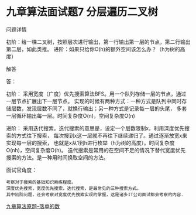 九章算法面试题7 分层遍历二叉树
===

问题详情 

初阶：给一棵二叉树，按照层次进行输出，第一行输出第一层的节点，第二行输出第二层，如此类推。
进阶：如果只给你O(h)的额外空间该怎么办？（h为树的高度） 

解答 

答：

初阶：
    采用宽度（广度）优先搜索算法BFS。用一个队列存储一层的节点，通过一层节点扩展出下一层节点。
    实现的时候有两种方式：一种方式是队列中同时存储层数，发现层数不同了，就换行输出；另一种方式是记录每一层的头尾，
    多套一层循环输出每一层。时间复杂度O(n)，空间复杂度O(n)

进阶：
    采用迭代搜索。迭代搜索的意思是，设定一个层数限制x，利用深度优先搜索的方式往下搜索，
    每次搜到x这一层就不再往下继续递归了。通过逐渐放宽x来实现每一层的搜索，
    也就是x从1到h进行枚举（h为树的高度）。时间复杂度O(nh)，空间复杂度O(h)。
    迭代搜索是常用的在空间不足的情况下替代宽度优先搜索的方法。是一种用时间换取空间的方法。

面试官角度：

    考察对于搜索的基础知识熟练程度。
    深度优先搜索，宽度优先搜索，迭代搜索，是最常见的三种搜索方式。
    其中初阶问题，还会考察对宽度优先搜索实现的掌握，这是诸多IT公司面试都会考察的内容.

[九章算法原题-落单的数](http://www.ninechapter.com/problem/7/)
